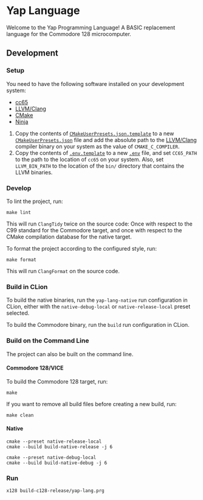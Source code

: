 # Yap Language

Welcome to the Yap Programming Language! A BASIC replacement language for the Commodore 128 microcomputer.

## Development

### Setup

You need to have the following software installed on your development system:

- [cc65](https://cc65.github.io/)
- [LLVM/Clang](https://llvm.org/)
- [CMake](https://cmake.org/)
- [Ninja](https://ninja-build.org/)

1. Copy the contents of [`CMakeUserPresets.json.template`](./CMakeUserPresets.json.template) to a new
   [`CMakeUserPresets.json`](./CMakeUserPresets.json) file and add the absolute path to
   the [LLVM/Clang](https://llvm.org/) compiler binary on your system as the value of `CMAKE_C_COMPILER`.
2. Copy the contents of [`.env.template`](./.env.template) to a new [`.env`](./.env) file, and set `CC65_PATH` to the
   path to the location of `cc65` on your system.
   Also, set `LLVM_BIN_PATH` to the location of the `bin/` directory that contains the LLVM binaries.

### Develop

To lint the project, run:

```shell
make lint
```

This will run `ClangTidy` twice on the source code: Once with respect to the C99 standard for the Commodore target, and
once with respect to the CMake compilation database for the native target.

To format the project according to the configured style, run:

```shell
make format
```

This will run `ClangFormat` on the source code.

### Build in CLion

To build the native binaries, run the `yap-lang-native` run configuration in CLion, either with the `native-debug-local`
or `native-release-local` preset selected.

To build the Commodore binary, run the `build` run configuration in CLion.

### Build on the Command Line

The project can also be built on the command line.

#### Commodore 128/VICE

To build the Commodore 128 target, run:

```shell
make
```

If you want to remove all build files before creating a new build, run:

```shell
make clean
```

#### Native

```shell
cmake --preset native-release-local
cmake --build build-native-release -j 6
```

```shell
cmake --preset native-debug-local
cmake --build build-native-debug -j 6
```

### Run

```shell
x128 build-c128-release/yap-lang.prg
```
